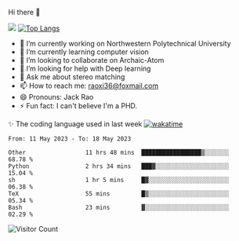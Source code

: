 Hi there 👋

![](https://github-readme-stats.vercel.app/api?username=ZhiboRao)
[![Top Langs](https://github-readme-stats.vercel.app/api/top-langs/?username=ZhiboRao&layout=compact)](https://github.com/anuraghazra/github-readme-stats)

- 🔭 I’m currently working on Northwestern Polytechnical University
- 🌱 I’m currently learning computer vision
- 👯 I’m looking to collaborate on Archaic-Atom
- 🤔 I’m looking for help with Deep learning
- 💬 Ask me about stereo matching
- 📫 How to reach me: raoxi36@foxmail.com
- 😄 Pronouns: Jack Rao
- ⚡ Fun fact: I can't believe I'm a PHD.

✨ The coding language used in last week [![wakatime](https://wakatime.com/badge/user/51ec5ec7-4742-4243-9eea-732ade32c0b7.svg)](https://wakatime.com/@51ec5ec7-4742-4243-9eea-732ade32c0b7)
<!--START_SECTION:waka-->

```text
From: 11 May 2023 - To: 18 May 2023

Other                 11 hrs 48 mins  █████████████████▒░░░░░░░   68.78 %
Python                2 hrs 34 mins   ███▓░░░░░░░░░░░░░░░░░░░░░   15.04 %
sh                    1 hr 5 mins     █▓░░░░░░░░░░░░░░░░░░░░░░░   06.38 %
TeX                   55 mins         █▒░░░░░░░░░░░░░░░░░░░░░░░   05.34 %
Bash                  23 mins         ▓░░░░░░░░░░░░░░░░░░░░░░░░   02.29 %
```

<!--END_SECTION:waka-->

![Visitor Count](https://profile-counter.glitch.me/Raohaocheng/count.svg)
